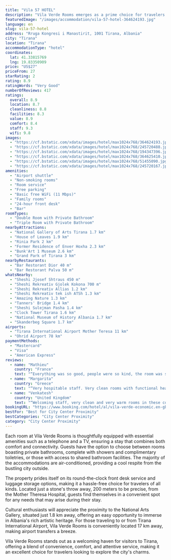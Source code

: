 ```yaml
---
title: "Vila 57 HOTEL"
description: "Vila Verde Rooms emerges as a prime choice for travelers seeking comfortable accommodations close to the heart of Tirana."
featuredImage: "/images/accommodation/vila-57-hotel-364624193.jpg"
language: en
slug: vila-57-hotel
address: "Rruga Kongresi i Manastirit, 1001 Tirana, Albania"
city: "Tirana"
location: "Tirana"
accommodationType: "hotel"
coordinates:
  lat: 41.33815769
  lng: 19.83350909
price: "US$27"
priceFrom: 27
starRating: 2
rating: 8.9
ratingWords: "Very Good"
numberOfReviews: 417
ratings:
  overall: 8.9
  location: 8.7
  cleanliness: 8.8
  facilities: 8.3
  value: 8.9
  comfort: 8.4
  staff: 9.3
  wifi: 9.8
images:
  - "https://cf.bstatic.com/xdata/images/hotel/max1024x768/364624193.jpg?k=f88156c4d6ec05dbbc352992f49f534ae9dc3ae3290e41498adf841c5ce2cf15&o=&hp=1"
  - "https://cf.bstatic.com/xdata/images/hotel/max1024x768/245720488.jpg?k=7c1bd1d3bb2d0e242f29974736caacaf12ff5d6f8498c64924ea54ed049d1ff2&o=&hp=1"
  - "https://cf.bstatic.com/xdata/images/hotel/max1024x768/194347396.jpg?k=61992bcd4dd056e01ee70bb5d524493bfc6cdf03bdace8b99da6bf7e3263c80f&o=&hp=1"
  - "https://cf.bstatic.com/xdata/images/hotel/max1024x768/364625410.jpg?k=66587437f42cd5958a45a9a18c33672bb9fbea2f92ebd8e894502433d2470d8c&o=&hp=1"
  - "https://cf.bstatic.com/xdata/images/hotel/max1024x768/51455090.jpg?k=f9bd4e31c2ca4ed10c565191c5281bce3339e20b3216156f17e5a7373ba6e653&o=&hp=1"
  - "https://cf.bstatic.com/xdata/images/hotel/max1024x768/245720167.jpg?k=d5c77dca15a858fa52b95c495dfd4b4a017a2946629966ce820a3e420ae1dada&o=&hp=1"
amenities:
  - "Airport shuttle"
  - "Non-smoking rooms"
  - "Room service"
  - "Free parking"
  - "Basic free WiFi (11 Mbps)"
  - "Family rooms"
  - "24-hour front desk"
  - "Bar"
roomTypes:
  - "Double Room with Private Bathroom"
  - "Triple Room with Private Bathroom"
nearbyAttractions:
  - "National Gallery of Arts Tirana 1.7 km"
  - "House of Leaves 1.9 km"
  - "Rinia Park 2 km"
  - "Former Residence of Enver Hoxha 2.3 km"
  - "Bunk'Art 1 Museum 2.6 km"
  - "Grand Park of Tirana 3 km"
nearbyRestaurants:
  - "Bar Restorant Dior 40 m"
  - "Bar Restorant Palva 50 m"
whatsNearby:
  - "Sheshi Jjosef Shtraus 450 m"
  - "Sheshi Rekreativ Gjolek Kokona 700 m"
  - "Sheshi Rekreativ Allias 1.2 km"
  - "Sheshi Rekreativ tek ish ATSh 1.3 km"
  - "Amazing Nature 1.3 km"
  - "Tanners' Bridge 1.4 km"
  - "Sheshi Sulejman Pasha 1.4 km"
  - "Clock Tower Tirana 1.6 km"
  - "National Museum of History Albania 1.7 km"
  - "Skanderbeg Square 1.7 km"
airports:
  - "Tirana International Airport Mother Teresa 11 km"
  - "Ohrid Airport 78 km"
paymentMethods:
  - "Mastercard"
  - "Visa"
  - "American Express"
reviews:
  - name: "Mathieu"
    country: "France"
    text: "“Everything was so good, people were so kind, the room was sweet.”"
  - name: "Margarita"
    country: "Greece"
    text: "“Very hospitable staff. Very clean rooms with functional heating. Parking included for all nights of stay.”"
  - name: "Venkatesh"
    country: "United Kingdom"
    text: "“Welcoming staff, very clean and very warm rooms in these cold days, functional air conditioner”"
bookingURL: "https://www.booking.com/hotel/al/vila-verde-economic.en-gb.html?aid=8035640"
bestFor: "Best for City Center Proximity"
bestCategories: "City Center Proximity"
category: "City Center Proximity"
---
```


Each room at Vila Verde Rooms is thoughtfully equipped with essential amenities such as a telephone and a TV, ensuring a stay that combines both comfort and connectivity. Guests have the option to choose between rooms boasting private bathrooms, complete with showers and complimentary toiletries, or those with access to shared bathroom facilities. The majority of the accommodations are air-conditioned, providing a cool respite from the bustling city outside.

The property prides itself on its round-the-clock front desk service and luggage storage options, making it a hassle-free choice for travelers of all kinds. Located just a stone's throw away, 200 meters to be precise, from the Mother Theresa Hospital, guests find themselves in a convenient spot for any needs that may arise during their stay.

Cultural enthusiasts will appreciate the proximity to the National Arts Gallery, situated just 1.8 km away, offering an easy opportunity to immerse in Albania's rich artistic heritage. For those traveling to or from Tirana International Airport, Vila Verde Rooms is conveniently located 17 km away, making airport transfers a breeze.

Vila Verde Rooms stands out as a welcoming haven for visitors to Tirana, offering a blend of convenience, comfort, and attentive service, making it an excellent choice for travelers looking to explore the city's charms.